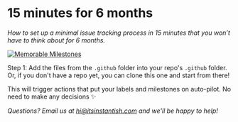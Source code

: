 # 15 minutes for 6 months
_How to set up a minimal issue tracking process in 15 minutes that you won’t have to think about for 6 months._

[![Memorable Milestones](https://res.cloudinary.com/m15y/image/upload/v1588977044/su/TJ5G67VHU/kmbjqinsp71vavcdth7j.svg)](https://github.com/instantish/memorable-milestones)

Step 1: Add the files from the `.github` folder into your repo's `.github` folder. Or, if you don't have a repo yet, you can clone this one and start from there!

This will trigger actions that put your labels and milestones on auto-pilot. No need to make any decisions ✨

_Questions? Email us at hi@itsinstantish.com and we'll be happy to help!_

